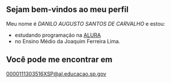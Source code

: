 ## Sejam bem-vindos ao meu perfil

Meu nome é _DANILO AUGUSTO SANTOS DE CARVALHO_ e estou:
- estudando programação na [ALURA](www.alurastart.com.br)
- no Ensino Médio da Joaquim Ferreira Lima.

## Você pode me encontrar em
0000111303516XSP@al.educacao.sp.gov

![]()
